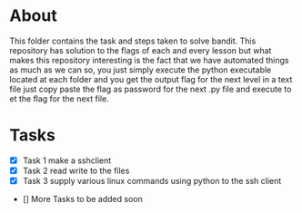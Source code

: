 # About 
This folder contains the task and steps taken to solve bandit. This repository has solution to the flags of each and every lesson but what makes this repository interesting is the fact that we have automated things as much as we can so, you just simply execute the python executable located at each folder and you get the output flag for the next level in a text file just copy paste the flag as password for the next .py file and execute to et the flag for the next file. 

# Tasks
  
 - [x] Task 1 make a sshclient
 - [x] Task 2 read write to the files
 - [x] Task 3 supply various linux commands using python to the ssh client
 - [] More Tasks to be added soon
